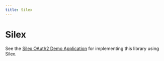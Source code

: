 ```yaml
---
title: Silex
---
```


# Silex

See the [Silex OAuth2 Demo Application](https://github.com/bshaffer/oauth2-demo-php) for implementing this library
using Silex.